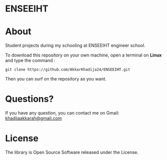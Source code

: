 # ENSEEIHT
# About
Student projects during my schooling at ENSEEIHT engineer school.

To download this repository on your own machine, open a terminal on **Linux** and type the command :

    git clone https://github.com/AkkarKhadija24/ENSEEIHT.git
    
Then you can surf on the repository as you want.
# Questions?
If you have any question, you can contact me on Gmail: khadijaakkarah@gmail.com
# License
The library is Open Source Software released under the License.
